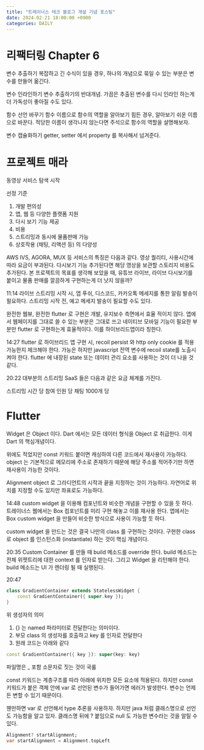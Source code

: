 ```yaml
---
title: "트레이너스 테크 블로그 개설 기념 포스팅"
date: 2024-02-21 18:00:00 +0900
categories: DAILY
---
```


# 리팩터링 Chapter 6

변수 추출하기
복잡하고 긴 수식이 있을 경우, 하나의 개념으로 묶일 수 있는 부분은 변수를 만들어 옮긴다.

변수 인라인하기
변수 추출하기의 반대개념.
가끔은 추출된 변수를 다시 인라인 하는게 더 가독성이 좋아질 수도 있다.

함수 선언 바꾸기
함수 이름으로 함수의 역할을 알아보기 힘든 경우, 알아보기 쉬운 이름으로 바꾼다.
적당한 이름이 생각나지 않는다면 주석으로 함수의 역할을 설명해보자.

변수 캡슐화하기
getter, setter 에서 property 를 복사해서 넘겨준다.

# 프로젝트 매라

동영상 서비스 탐색 시작

선정 기준

1. 개발 편의성
2. 앱, 웹 등 다양한 플랫폼 지원
3. 다시 보기 기능 제공
4. 비용
5. 스트리밍과 동시에 물품판매 가능
6. 상호작용 (채팅, 리액션 등) 의 다양성

AWS IVS, AGORA, MUX 등 서비스의 특징은 다음과 같다.
영상 퀄리티, 사용시간에 따라 요금이 부과된다.
다시보기 기능 추가된다면 해당 영상을 보관할 스토리지 비용도 추가된다.
본 프로젝트의 목표를 생각해 보았을 때, 유튜브 라이브, 라이브 다시보기를 붙이고
물품 판매를 깔끔하게 구현하는게 더 낫지 않을까?

11:14
라이브 스트리밍 시작 시, 앱 푸쉬, 디스코드, 카카오톡 메세지를 통한 알림 발송이 필요하다.
스트리밍 시작 전, 예고 메세지 발송이 필요할 수도 있다.

완전한 웹뷰, 완전한 flutter 로 구현은 개발, 유지보수 측면에서 효율 적이지 않다.
앱에서 웹페이지를 그대로 쓸 수 있는 부분은 그대로 쓰고
네이티브 모바일 기능이 필요한 부분만 flutter 로 구현하는게 효율적이다.
이를 하이브리드앱이라 칭한다.

14:27
flutter 로 하이브리드 앱 구현 시, recoil persist 와 http only cookie 를 적용 가능한지 체크해야 한다.
가능은 하지만 javascript 전역 변수에 recoil state를 노출시켜야 한다.
flutter 에 내장된 state 또는 데이터 관리 요소를 사용하는 것이 더 나을 것 같다.

20:22
대부분의 스트리밍 SaaS 들은 다음과 같은 요금 체계를 가진다.

스트리밍 시간 당
참여 인원 당
채팅 1000개 당

# Flutter

Widget 은 Object 이다.
Dart 에서는 모든 데이터 형식을 Object 로 취급한다. 이게 Dart 의 핵심개념이다.

위에도 적었지만 const 키워드 붙이면 캐싱하여 다른 코드에서 재사용이 가능하다.
object 는 기본적으로 메모리에 주소로 존재하기 때문에 해당 주소를 적어주기만 하면 재사용이 가능한 것이다.

Alignment object 로 그라디언트의 시작과 끝을 지정하는 것이 가능하다.
자연어로 위치를 지정할 수도 있지만 좌표로도 가능하다.

14:48
custom widget 을 이용해 컴포넌트와 비슷한 개념을 구현할 수 있을 듯 하다.
트레이너스 웹에서는 Box 컴포넌트를 미리 구현 해놓고 이를 재사용 한다.
앱에서는 Box custom widget 을 만들어 비슷한 방식으로 사용이 가능할 듯 하다.

custom widget 을 만드는 것은 결국 나만의 class 를 구현하는 것이다.
구현한 class 로 object 를 인스턴스화 (instantiate) 하는 것이 핵심 개념이다.

20:35
Custom Container 를 만들 때
build 메소드를 override 한다.
build 메소드는 전체 위젯트리에 대한 context 를 인자로 받는다.
그리고 Widget 을 리턴해야 한다.
build 메소드는 UI 가 렌더링 될 때 실행된다.

20:47

```dart
class GradientContainer extends StatelessWidget {
	const GradientContainer({ super.key });
}
```

위 생성자의 의미

1. {} 는 named 파라미터로 전달한다는 의미이다.
2. 부모 class 의 생성자를 호출하고 key 를 인자로 전달한다
3. 원래 코드는 아래와 같다

```dart
const GradientContainer({ key }): super(key: key)
```

파일명은 \_ 포함 소문자로 짓는 것이 국룰

const 키워드는 계층구조를 따라 아래에 위치한 모든 요소에 적용된다.
하지만 const 키워드가 붙은 객체 안에 var 로 선언된 변수가 들어가면 에러가 발생한다.
변수는 언제든 변할 수 있기 때문이다.

웬만하면 var 로 선언해서 type 추론을 사용하자.
하지만 java 처럼 클래스명으로 선언도 가능함을 알고 있자.
클래스명 뒤에 ? 붙임으로 null 도 가능한 변수라는 것을 알릴 수 있다.

```dart
Alignment? startAlignment;
var startAlignment = Alignment.topLeft
```
